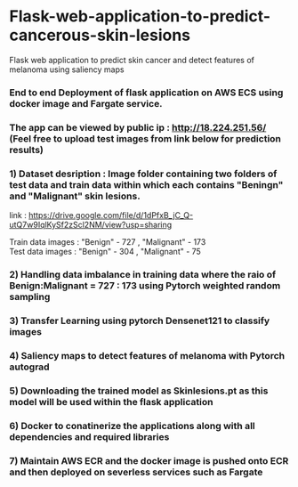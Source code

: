 

# Flask-web-application-to-predict-cancerous-skin-lesions

Flask web application to predict skin cancer and detect features of  melanoma using saliency maps 

### End  to end  Deployment of flask application on AWS ECS using docker image and  Fargate service. 

### The app can be viewed by public ip :  http://18.224.251.56/  (Feel free to upload test images from link below for prediction results) 

### 1)  Dataset desription : Image folder containing two folders of test data and train data within which each contains "Beningn" and "Malignant" skin lesions.
   link : https://drive.google.com/file/d/1dPfxB_jC_Q-utQ7w9IqlKySf2zScl2NM/view?usp=sharing
   
Train data images : "Benign" - 727  , "Malignant" - 173      
Test data images : "Benign" - 304 , "Malignant" - 75


### 2) Handling data imbalance in training data where the raio of Benign:Malignant  = 727 : 173 using  Pytorch weighted random sampling 

### 3) Transfer Learning using pytorch Densenet121 to classify images 

### 4) Saliency maps to detect features of melanoma with Pytorch autograd

### 5) Downloading  the trained model as Skinlesions.pt as this model will be used within the flask application  

### 6) Docker to conatinerize the applications along with all dependencies and required libraries

### 7) Maintain AWS ECR and the docker image is pushed onto ECR and then deployed on severless services such as Fargate
